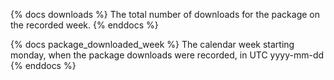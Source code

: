 {% docs downloads %}
The total number of downloads for the package on the recorded week.
{% enddocs %}

{% docs package_downloaded_week %}
The calendar week starting monday, when the package downloads were recorded, in UTC yyyy-mm-dd
{% enddocs %}